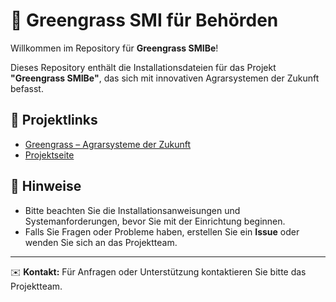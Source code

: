 # 🌿 Greengrass SMI für Behörden

Willkommen im Repository für **Greengrass SMIBe**!  

Dieses Repository enthält die Installationsdateien für das Projekt **"Greengrass SMIBe"**, das sich mit innovativen Agrarsystemen der Zukunft befasst.

## 🔗 Projektlinks
- [Greengrass – Agrarsysteme der Zukunft](https://agrarsysteme-der-zukunft.de/konsortien/greengrass)  
- [Projektseite](https://www.greengrass-project.de/)

## 📌 Hinweise
- Bitte beachten Sie die Installationsanweisungen und Systemanforderungen, bevor Sie mit der Einrichtung beginnen.
- Falls Sie Fragen oder Probleme haben, erstellen Sie ein **Issue** oder wenden Sie sich an das Projektteam.

---

✉️ **Kontakt:** Für Anfragen oder Unterstützung kontaktieren Sie bitte das Projektteam.
